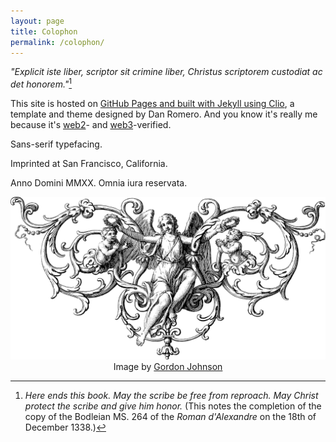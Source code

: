 ```yaml
---
layout: page
title: Colophon
permalink: /colophon/
---
```

*"Explicit iste liber, scriptor sit crimine liber, Christus scriptorem custodiat ac det honorem."*[^1]

[^1]:*Here ends this book. May the scribe be free from reproach. May Christ protect the scribe and give him honor.* (This notes the completion of the copy of the Bodleian MS. 264 of the *Roman d'Alexandre* on the 18th of December 1338.)

This site is hosted on [GitHub Pages and built with Jekyll using Clio](/this-site), a template and theme designed by Dan Romero. And you know it's really me because it's <a href="https://keybase.io/berens" target="_blank">web2</a>- and <a href="https://nf.td/pmb" target="_blank">web3</a>-verified.

Sans-serif typefacing.

Imprinted at San Francisco, California.

Anno Domini MMXX. Omnia iura reservata.

<p>
<center>
<img src="/assets/images/divider-g2fa5b2a44_1280.png" alt="angel">
</center>

<center>
<span class="muted small">Image by </span><a class="muted small" href="https://pixabay.com/users/gdj-1086657/?utm_source=link-attribution&amp;utm_medium=referral&amp;utm_campaign=image&amp;utm_content=6121834" target="_blank">Gordon Johnson</a>
</center>